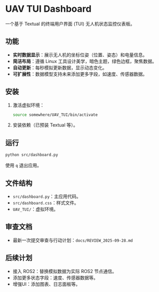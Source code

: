 # UAV TUI Dashboard

一个基于 Textual 的终端用户界面 (TUI) 无人机状态监控仪表板。

## 功能

- **实时数据显示**：展示无人机的坐标位姿（位置、姿态）和电量信息。
- **简洁布局**：遵循 Linux 工具设计美学，暗色主题，绿色边框，聚焦数据。
- **自动更新**：每秒模拟更新数据，显示动态变化。
- **可扩展性**：数据模型支持未来添加更多字段，如速度、传感器数据。

## 安装

1. 激活虚拟环境：
   ```bash
   source somewhere/UAV_TUI/bin/activate
   ```

2. 安装依赖（已预装 Textual 等）。

## 运行

```bash
python src/dashboard.py
```

使用 `q` 退出应用。

## 文件结构

- `src/dashboard.py`：主应用代码。
- `src/dashboard.css`：样式文件。
- `UAV_TUI/`：虚拟环境。

## 审查文档

- 最新一次提交审查与行动计划：`docs/REVIEW_2025-09-28.md`

## 后续计划

- 接入 ROS2：替换模拟数据为实际 ROS2 节点通信。
- 添加更多状态字段：速度、传感器数据等。
- 增强UI：添加图表、日志面板等。
